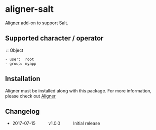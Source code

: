 # aligner-salt

[Aligner](https://github.com/adrianlee44/atom-aligner) add-on to support Salt.

## Supported character / operator
`:`: Object

```
- user:  root
- group: myapp
```

## Installation
Aligner must be installed along with this package. For more information, please check out [Aligner](https://github.com/adrianlee44/atom-aligner)

## Changelog
- 2017-07-15   v1.0.0   Initial release
